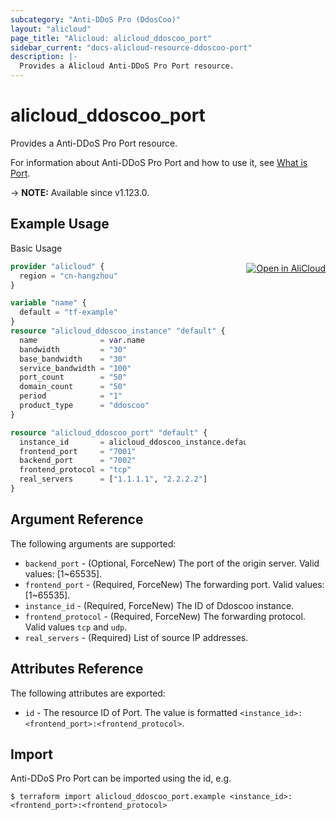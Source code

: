 ```yaml
---
subcategory: "Anti-DDoS Pro (DdosCoo)"
layout: "alicloud"
page_title: "Alicloud: alicloud_ddoscoo_port"
sidebar_current: "docs-alicloud-resource-ddoscoo-port"
description: |-
  Provides a Alicloud Anti-DDoS Pro Port resource.
---
```


# alicloud_ddoscoo_port

Provides a Anti-DDoS Pro Port resource.

For information about Anti-DDoS Pro Port and how to use it, see [What is Port](https://www.alibabacloud.com/help/en/ddos-protection/latest/api-ddoscoo-2020-01-01-createport).

-> **NOTE:** Available since v1.123.0.

## Example Usage
<div class="oics-button" style="float: right;margin: 0 0 -40px 0;">
  <a href="https://api.aliyun.com/api-tools/terraform?resource=alicloud_ddoscoo_port&exampleId=682d6caf-f018-3608-ef78-77710086b53b734b4057&activeTab=example&spm=docs.r.ddoscoo_port.0.682d6caff0" target="_blank">
    <img alt="Open in AliCloud" src="https://img.alicdn.com/imgextra/i1/O1CN01hjjqXv1uYUlY56FyX_!!6000000006049-55-tps-254-36.svg" style="max-height: 44px; margin: 32px auto; max-width: 100%;">
  </a>
</div>

Basic Usage

```terraform
provider "alicloud" {
  region = "cn-hangzhou"
}

variable "name" {
  default = "tf-example"
}
resource "alicloud_ddoscoo_instance" "default" {
  name              = var.name
  bandwidth         = "30"
  base_bandwidth    = "30"
  service_bandwidth = "100"
  port_count        = "50"
  domain_count      = "50"
  period            = "1"
  product_type      = "ddoscoo"
}

resource "alicloud_ddoscoo_port" "default" {
  instance_id       = alicloud_ddoscoo_instance.default.id
  frontend_port     = "7001"
  backend_port      = "7002"
  frontend_protocol = "tcp"
  real_servers      = ["1.1.1.1", "2.2.2.2"]
}
```

## Argument Reference

The following arguments are supported:

* `backend_port` - (Optional, ForceNew) The port of the origin server. Valid values: [1~65535].
* `frontend_port` - (Required, ForceNew) The forwarding port. Valid values: [1~65535].
* `instance_id` - (Required, ForceNew) The ID of Ddoscoo instance.
* `frontend_protocol` - (Required, ForceNew) The forwarding protocol. Valid values `tcp` and `udp`.
* `real_servers` - (Required) List of source IP addresses.

## Attributes Reference

The following attributes are exported:

* `id` - The resource ID of Port. The value is formatted `<instance_id>:<frontend_port>:<frontend_protocol>`.

## Import

Anti-DDoS Pro Port can be imported using the id, e.g.

```shell
$ terraform import alicloud_ddoscoo_port.example <instance_id>:<frontend_port>:<frontend_protocol>
```
